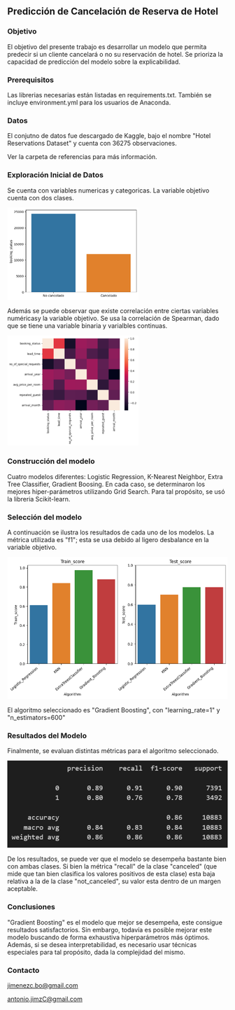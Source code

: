 ## Predicción de Cancelación de Reserva de Hotel

### Objetivo
El objetivo del presente trabajo es desarrollar un modelo que permita predecir si un cliente cancelará o no su reservación de hotel. Se prioriza la capacidad de predicción del modelo sobre la explicabilidad.

### Prerequisitos

Las librerias necesarias están listadas en requirements.txt. También se incluye environment.yml para los usuarios de Anaconda.

### Datos

El conjutno de datos fue descargado de Kaggle, bajo el nombre "Hotel Reservations Dataset" y cuenta con 36275 observaciones.

Ver la carpeta de referencias para más información.

### Exploración Inicial de Datos

Se cuenta con variables numericas y categoricas. La variable objetivo cuenta con dos clases.

<img src="referencias/images/target.png" alt="Alt text 1" width="300"/>

Además se puede observar que existe correlación entre ciertas variables numéricasy la variable objetivo. Se usa la correlación de Spearman, dado que se tiene una variable binaria y varialbles continuas. 

<img src="referencias/images/corr.png" alt="Alt text 1" width="300"/>

### Construcción del modelo
Cuatro modelos diferentes: Logistic Regression, K-Nearest Neighbor, Extra Tree Classifier, Gradient Boosing. En cada caso,  se determinaron los mejores hiper-parámetros utilizando Grid Search. Para tal propósito, se usó la libreria Scikit-learn.

### Selección del modelo

A continuación se ilustra los resultados de cada uno de los modelos. La métrica utilizada es "f1"; esta se usa debido al ligero desbalance en la variable objetivo.

<img src="referencias/images/scores.png" alt="Alt text 1" width="600"/>

El algoritmo seleccionado es "Gradient Boosting", con "learning_rate=1" y "n_estimators=600"


### Resultados del Modelo

Finalmente, se evaluan distintas métricas para el algoritmo seleccionado.


<img src="referencias/images/result.PNG" alt="Alt text 1" width="600"/> 

De los resultados, se puede ver que el modelo se desempeña bastante bien con ambas clases. Si bien la métrica "recall" de la clase "canceled" (que mide que tan bien clasifica los valores positivos de esta clase) esta baja relativa a la de la clase "not_canceled", su valor esta dentro de un margen aceptable.


### Conclusiones

"Gradient Boosting" es el modelo que mejor se desempeña, este consigue resultados satisfactorios. Sin embargo, todavía es posible mejorar este modelo buscando de forma exhaustiva hiperparámetros más óptimos. Además, si se desea interpretabilidad, es necesario usar técnicas especiales para tal propósito, dada la complejidad del mismo.

### Contacto

jimenezc.bo@gmail.com  

antonio.jimzC@gmail.com

